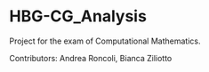 # HBG-CG_Analysis
Project for the exam of Computational Mathematics.

Contributors: Andrea Roncoli, Bianca Ziliotto